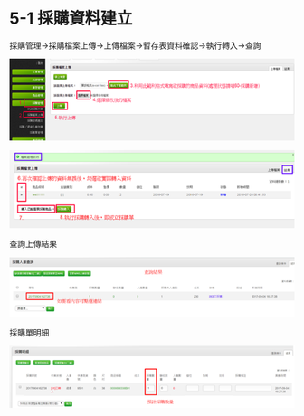 # 5-1 採購資料建立

採購管理→採購檔案上傳→上傳檔案→暫存表資料確認→執行轉入→查詢

![](../.gitbook/assets/image-37.png)

![](../.gitbook/assets/image-99.png)

查詢上傳結果

![](../.gitbook/assets/image-180.png)

採購單明細

![](../.gitbook/assets/image-30.png)

